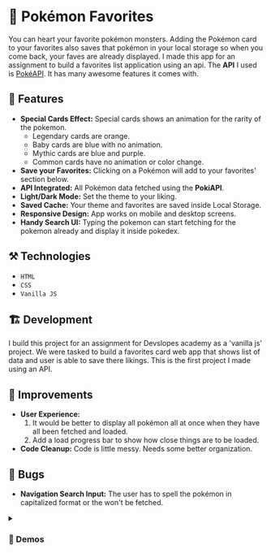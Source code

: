 # 🐛 Pokémon Favorites

You can heart your favorite pokémon monsters. Adding the Pokémon card to your favorites also saves that pokémon in your local storage so when you come back, your faves are already displayed. I made this app for an assignment to build a favorites list application using an api. The **API** I used is [PokéAPI](https://pokeapi.co/). It has many awesome features it comes with.

## 🚀 Features

- **Special Cards Effect:** Special cards shows an animation for the rarity of the pokemon.
  - Legendary cards are orange.
  - Baby cards are blue with no animation.
  - Mythic cards are blue and purple.
  - Common cards have no animation or color change.
- **Save your Favorites:** Clicking on a Pokémon will add to your favorites' section below.
- **API Integrated:** All Pokémon data fetched using the **PokiAPI**.
- **Light/Dark Mode:** Set the theme to your liking.
- **Saved Cache:** Your theme and favorites are saved inside Local Storage.
- **Responsive Design:** App works on mobile and desktop screens.
- **Handy Search UI:** Typing the pokemon can start fetching for the pokemon already and display it inside pokedex.

## ⚒️ Technologies

- `HTML`
- `CSS`
- `Vanilla JS`

## 🏗️ Development

I build this project for an assignment for Devslopes academy as a 'vanilla js' project. We were tasked to build a favorites card web app that shows list of data and user is able to save there likings. This is the first project I made using an API.

## 🤔 Improvements

- **User Experience:**
  1. It would be better to display all pokémon all at once when they have all been fetched and loaded.
  2. Add a load progress bar to show how close things are to be loaded.
- **Code Cleanup:** Code is little messy. Needs some better organization.

## 🐞 Bugs

- **Navigation Search Input:** The user has to spell the pokémon in capitalized format or the won't be fetched.

<details>
  <summary><h3>🎥 Demos</h3></summary>
  I need to make a demo
  <br>
  <video src="" controls="controls"></video>
</details>
